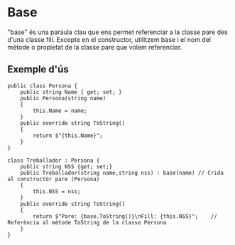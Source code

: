 # Base
"base" és una paraula clau que ens permet referenciar a la classe pare des d'una classe fill. Excepte en el constructor, utilitzem base i el nom del mètode o propietat de la classe pare que volem referenciar.
## Exemple d'ús
```CSharp
public class Persona {
    public string Name { get; set; }
    public Persona(string name) 
    {
        this.Name = name;
    }
    public override string ToString() 
    {
        return $"{this.Name}";
    }    
}

class Treballador : Persona {
    public string NSS {get; set;}
    public Treballador(string name,string nss) : base(name) // Crida al constructor pare (Persona)
    { 
        this.NSS = nss;
    }
    public override string ToString() 
    {
        return $"Pare: {base.ToString()}\nFill: {this.NSS}";    // Referència al mètode ToString de la classe Persona
    }
}
```